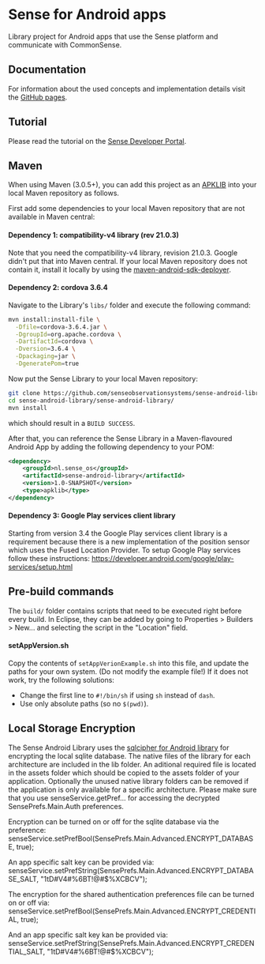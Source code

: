 # Sense for Android apps

Library project for Android apps that use the Sense platform and communicate with CommonSense.

## Documentation
For information about the used concepts and implementation details visit the [GitHub pages](http://senseobservationsystems.github.com/sense-android-library).

## Tutorial

Please read the tutorial on the [Sense Developer Portal](http://developer.sense-os.nl/Libraries/Android).

## Maven

When using Maven (3.0.5+), you can add this project as an 
[APKLIB](https://code.google.com/p/maven-android-plugin/wiki/ApkLib)
into your local Maven repository as follows.

First add some dependencies to your local Maven repository that are not available 
in Maven central:

#### Dependency 1: compatibility-v4 library (rev  21.0.3)

Note that you need the compatibility-v4 library, revision  21.0.3. Google didn't put that 
into Maven central. If your local Maven repository does not contain it, install 
it locally by using the 
[maven-android-sdk-deployer](https://github.com/mosabua/maven-android-sdk-deployer).

#### Dependency 2: cordova 3.6.4

Navigate to the Library's `libs/` folder and execute the following command:

```bash
mvn install:install-file \
  -Dfile=cordova-3.6.4.jar \
  -DgroupId=org.apache.cordova \
  -DartifactId=cordova \
  -Dversion=3.6.4 \
  -Dpackaging=jar \
  -DgeneratePom=true
```
Now put the Sense Library to your local Maven repository:

```bash
git clone https://github.com/senseobservationsystems/sense-android-library
cd sense-android-library/sense-android-library/
mvn install
```
which should result in a `BUILD SUCCESS`.

After that, you can reference the Sense Library in a Maven-flavoured Android App 
by adding the following dependency to your POM:

```xml
<dependency> 
    <groupId>nl.sense_os</groupId> 
    <artifactId>sense-android-library</artifactId> 
    <version>1.0-SNAPSHOT</version> 
    <type>apklib</type>
</dependency>
```

#### Dependency 3: Google Play services client library
Starting from version 3.4 the Google Play services client library is a requirement because there is a new implementation of the position sensor which uses the Fused Location Provider. To setup Google Play services follow these instructions: https://developer.android.com/google/play-services/setup.html

## Pre-build commands

The `build/` folder contains scripts that need to be executed right before every build.
In Eclipse, they can be added by going to Properties > Builders > New... and selecting the script in the "Location" field.

#### setAppVersion.sh
Copy the contents of `setAppVerionExample.sh` into this file, and update the paths for your own system. (Do not modify the example file!)
If it does not work, try the following solutions:
- Change the first line to `#!/bin/sh` if using `sh` instead of `dash`.
- Use only absolute paths (so no `$(pwd)`).

## Local Storage Encryption

The Sense Android Library uses the [sqlcipher for Android library](https://www.zetetic.net/sqlcipher/sqlcipher-for-android/) for encrypting the local sqlite database.
The native files of the library for each architecture are included in the lib folder. An aditional required file is located in the assets folder which should be copied to the assets folder of your application.
Optionally the unused native library folders can be removed if the application is only available for a specific architecture. Please make sure that you use senseService.getPref... for accessing the decrypted SensePrefs.Main.Auth preferences.

Encryption can be turned on or off for the sqlite database via the preference:
senseService.setPrefBool(SensePrefs.Main.Advanced.ENCRYPT_DATABASE, true);

An app specific salt key can be provided via:
senseService.setPrefString(SensePrefs.Main.Advanced.ENCRYPT_DATABASE_SALT, "1tD#V4#%6BT!@#$%XCBCV");

The encryption for the shared authentication preferences file can be turned on or off via:
senseService.setPrefBool(SensePrefs.Main.Advanced.ENCRYPT_CREDENTIAL, true);

And an app specific salt key kan be provided via:
senseService.setPrefString(SensePrefs.Main.Advanced.ENCRYPT_CREDENTIAL_SALT, "1tD#V4#%6BT!@#$%XCBCV");
